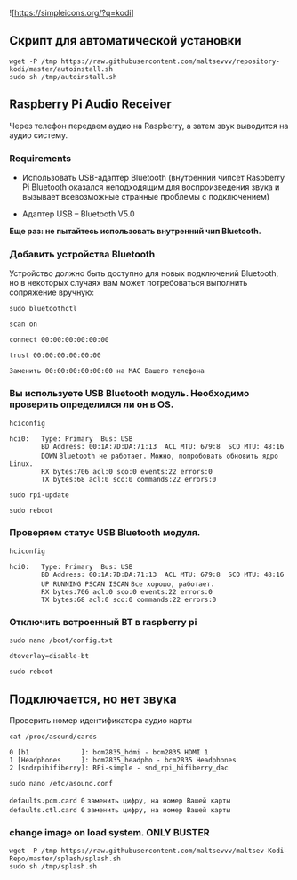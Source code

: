 
![https://simpleicons.org/?q=kodi]


## Скрипт для автоматической установки  

    wget -P /tmp https://raw.githubusercontent.com/maltsevvv/repository-kodi/master/autoinstall.sh
    sudo sh /tmp/autoinstall.sh


## Raspberry Pi Audio Receiver

Через телефон передаем аудио на Raspberry, а затем звук выводится на аудио систему.

### Requirements

- Использовать USB-адаптер Bluetooth (внутренний чипсет Raspberry Pi Bluetooth оказался неподходящим для воспроизведения звука и вызывает всевозможные странные проблемы с подключением)

- Адаптер USB – Bluetooth V5.0

**Еще раз: не пытайтесь использовать внутренний чип Bluetooth.**

### Добавить устройства Bluetooth

Устройство должно быть доступно для новых подключений Bluetooth, но в некоторых случаях вам может потребоваться выполнить сопряжение вручную:

    sudo bluetoothctl

    scan on

    connect 00:00:00:00:00:00

    trust 00:00:00:00:00:00

 `Заменить 00:00:00:00:00:00 на MAC Вашего телефона`
### Вы используете USB Bluetooth модуль. Необходимо проверить определился ли он в OS.

    hciconfig

`hci0:   Type: Primary  Bus: USB`  
`        BD Address: 00:1A:7D:DA:71:13  ACL MTU: 679:8  SCO MTU: 48:16`  
`        DOWN` `Bluetooth не работает. Можно, попробовать обновить ядро Linux.`  
`        RX bytes:706 acl:0 sco:0 events:22 errors:0`  
`        TX bytes:68 acl:0 sco:0 commands:22 errors:0`  

    sudo rpi-update

    sudo reboot

### Проверяем статyс USB Bluetooth модуля.

    hciconfig

`hci0:   Type: Primary  Bus: USB`  
`        BD Address: 00:1A:7D:DA:71:13  ACL MTU: 679:8  SCO MTU: 48:16`  
`        UP RUNNING PSCAN ISCAN` `Все хорошо, работает.`  
`        RX bytes:706 acl:0 sco:0 events:22 errors:0`  
`        TX bytes:68 acl:0 sco:0 commands:22 errors:0`  

### Отключить встроенный BT в raspberry pi  

    sudo nano /boot/config.txt

`dtoverlay=disable-bt`

    sudo reboot


## Подключается, но нет звука

Проверить номер идентификатора аудио карты

    cat /proc/asound/cards

`0 [b1             ]: bcm2835_hdmi - bcm2835 HDMI 1`  
`1 [Headphones     ]: bcm2835_headpho - bcm2835 Headphones`  
`2 [sndrpihifiberry]: RPi-simple - snd_rpi_hifiberry_dac`

    sudo nano /etc/asound.conf

`defaults.pcm.card 0` `заменить цифру, на номер Вашей карты`  
`defaults.ctl.card 0` `заменить цифру, на номер Вашей карты`  

### change image on load system. ONLY BUSTER


    wget -P /tmp https://raw.githubusercontent.com/maltsevvv/maltsev-Kodi-Repo/master/splash/splash.sh
    sudo sh /tmp/splash.sh
